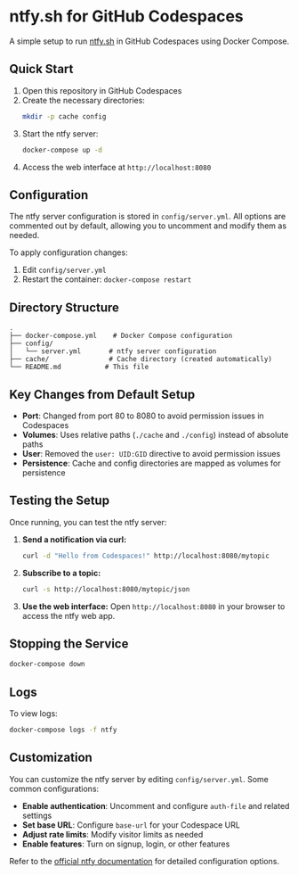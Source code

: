 # ntfy.sh for GitHub Codespaces

A simple setup to run [ntfy.sh](https://ntfy.sh) in GitHub Codespaces using Docker Compose.

## Quick Start

1. Open this repository in GitHub Codespaces
2. Create the necessary directories:
   ```bash
   mkdir -p cache config
   ```
3. Start the ntfy server:
   ```bash
   docker-compose up -d
   ```
4. Access the web interface at `http://localhost:8080`

## Configuration

The ntfy server configuration is stored in `config/server.yml`. All options are commented out by default, allowing you to uncomment and modify them as needed.

To apply configuration changes:
1. Edit `config/server.yml`
2. Restart the container: `docker-compose restart`

## Directory Structure

```
.
├── docker-compose.yml    # Docker Compose configuration
├── config/
│   └── server.yml       # ntfy server configuration
├── cache/               # Cache directory (created automatically)
└── README.md           # This file
```

## Key Changes from Default Setup

- **Port**: Changed from port 80 to 8080 to avoid permission issues in Codespaces
- **Volumes**: Uses relative paths (`./cache` and `./config`) instead of absolute paths
- **User**: Removed the `user: UID:GID` directive to avoid permission issues
- **Persistence**: Cache and config directories are mapped as volumes for persistence

## Testing the Setup

Once running, you can test the ntfy server:

1. **Send a notification via curl:**
   ```bash
   curl -d "Hello from Codespaces!" http://localhost:8080/mytopic
   ```

2. **Subscribe to a topic:**
   ```bash
   curl -s http://localhost:8080/mytopic/json
   ```

3. **Use the web interface:**
   Open `http://localhost:8080` in your browser to access the ntfy web app.

## Stopping the Service

```bash
docker-compose down
```

## Logs

To view logs:
```bash
docker-compose logs -f ntfy
```

## Customization

You can customize the ntfy server by editing `config/server.yml`. Some common configurations:

- **Enable authentication**: Uncomment and configure `auth-file` and related settings
- **Set base URL**: Configure `base-url` for your Codespace URL
- **Adjust rate limits**: Modify visitor limits as needed
- **Enable features**: Turn on signup, login, or other features

Refer to the [official ntfy documentation](https://ntfy.sh/docs/config/) for detailed configuration options.